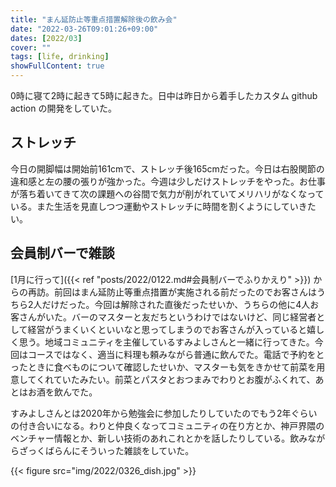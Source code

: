 ```yaml
---
title: "まん延防止等重点措置解除後の飲み会"
date: "2022-03-26T09:01:26+09:00"
dates: [2022/03]
cover: ""
tags: [life, drinking]
showFullContent: true
---
```


0時に寝て2時に起きて5時に起きた。日中は昨日から着手したカスタム github action の開発をしていた。

## ストレッチ

今日の開脚幅は開始前161cmで、ストレッチ後165cmだった。今日は右股関節の違和感と左の腰の張りが強かった。今週は少しだけストレッチをやった。お仕事が落ち着いてきて次の課題への谷間で気力が削がれていてメリハリがなくなっている。また生活を見直しつつ運動やストレッチに時間を割くようにしていきたい。

## 会員制バーで雑談

[1月に行って]({{< ref "posts/2022/0122.md#会員制バーでふりかえり" >}}) からの再訪。前回はまん延防止等重点措置が実施される前だったのでお客さんはうちら2人だけだった。今回は解除された直後だったせいか、うちらの他に4人お客さんがいた。バーのマスターと友だちというわけではないけど、同じ経営者として経営がうまくいくといいなと思ってしまうのでお客さんが入っていると嬉しく思う。地域コミュニティを主催しているすみよしさんと一緒に行ってきた。今回はコースではなく、適当に料理も頼みながら普通に飲んでた。電話で予約をとったときに食べものについて確認したせいか、マスターも気をきかせて前菜を用意してくれていたみたい。前菜とパスタとおつまみでわりとお腹がふくれて、あとはお酒を飲んでた。

すみよしさんとは2020年から勉強会に参加したりしていたのでもう2年ぐらいの付き合いになる。わりと仲良くなってコミュニティの在り方とか、神戸界隈のベンチャー情報とか、新しい技術のあれこれとかを話したりしている。飲みながらざっくばらんにそういった雑談をしていた。

{{< figure src="img/2022/0326_dish.jpg" >}}

